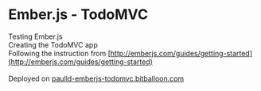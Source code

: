 Ember.js - TodoMVC
================

Testing Ember.js<br>
Creating the TodoMVC app<br>
Following the instruction from [http://emberjs.com/guides/getting-started](http://emberjs.com/guides/getting-started)<br>
<br>
Deployed on [paulld-emberjs-todomvc.bitballoon.com](paulld-emberjs-todomvc.bitballoon.com)
